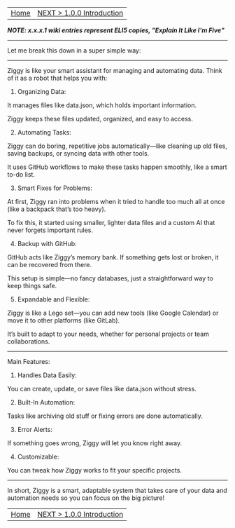 <TABLE width="100%"><TR><TD align="left"><a href="README.md">Home</a></TD><TD align="right"><a href="‐-1.0.0-Introduction.md">NEXT > 1.0.0 Introduction</a></TD></TR></TABLE>

_**NOTE: x.x.x.1 wiki entries represent ELI5 copies, "Explain It Like I'm Five"**_


---

Let me break this down in a super simple way:


---

Ziggy is like your smart assistant for managing and automating data. Think of it as a robot that helps you with:

1. Organizing Data:

It manages files like data.json, which holds important information.

Ziggy keeps these files updated, organized, and easy to access.



2. Automating Tasks:

Ziggy can do boring, repetitive jobs automatically—like cleaning up old files, saving backups, or syncing data with other tools.

It uses GitHub workflows to make these tasks happen smoothly, like a smart to-do list.



3. Smart Fixes for Problems:

At first, Ziggy ran into problems when it tried to handle too much all at once (like a backpack that’s too heavy).

To fix this, it started using smaller, lighter data files and a custom AI that never forgets important rules.



4. Backup with GitHub:

GitHub acts like Ziggy’s memory bank. If something gets lost or broken, it can be recovered from there.

This setup is simple—no fancy databases, just a straightforward way to keep things safe.



5. Expandable and Flexible:

Ziggy is like a Lego set—you can add new tools (like Google Calendar) or move it to other platforms (like GitLab).

It’s built to adapt to your needs, whether for personal projects or team collaborations.





---

Main Features:

1. Handles Data Easily:

You can create, update, or save files like data.json without stress.



2. Built-In Automation:

Tasks like archiving old stuff or fixing errors are done automatically.



3. Error Alerts:

If something goes wrong, Ziggy will let you know right away.



4. Customizable:

You can tweak how Ziggy works to fit your specific projects.


---

In short, Ziggy is a smart, adaptable system that takes care of your data and automation needs so you can focus on the big picture!


<TABLE width="100%"><TR><TD align="left"><a href="README.md">Home</a></TD><TD align="right"><a href="‐-1.0.0-Introduction.md">NEXT > 1.0.0 Introduction</a></TD></TR></TABLE>

